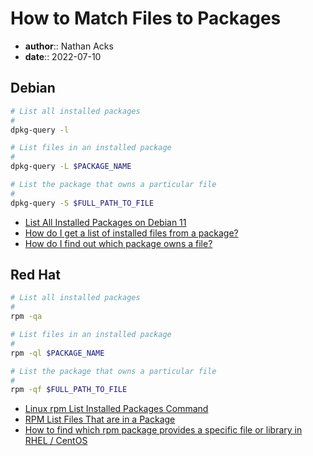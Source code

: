# How to Match Files to Packages

* **author**:: Nathan Acks  
* **date**:: 2022-07-10

## Debian

```bash
# List all installed packages
#
dpkg-query -l

# List files in an installed package
#
dpkg-query -L $PACKAGE_NAME

# List the package that owns a particular file
#
dpkg-query -S $FULL_PATH_TO_FILE
```

* [List All Installed Packages on Debian 11](https://linuxhint.com/list_installed_packages_debian/)
* [How do I get a list of installed files from a package?](https://askubuntu.com/questions/32507/how-do-i-get-a-list-of-installed-files-from-a-package)
* [How do I find out which package owns a file?](https://superuser.com/questions/179353/how-do-i-find-out-which-package-owns-a-file)

## Red Hat

```bash
# List all installed packages
#
rpm -qa

# List files in an installed package
#
rpm -ql $PACKAGE_NAME

# List the package that owns a particular file
#
rpm -qf $FULL_PATH_TO_FILE
```

* [Linux rpm List Installed Packages Command](https://www.cyberciti.biz/faq/howto-list-installed-rpm-package/)
* [RPM List Files That are in a Package](https://linuxhint.com/rpm-list-files-in-package/)
* [How to find which rpm package provides a specific file or library in RHEL / CentOS](https://www.thegeekdiary.com/how-to-find-which-rpm-package-provides-a-specific-file-or-library-in-rhel-centos/)
